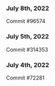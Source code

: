 ### July 8th, 2022

Commit #96574

### July 5th, 2022

Commit #314353


### July 4th, 2022

Commit #72281
